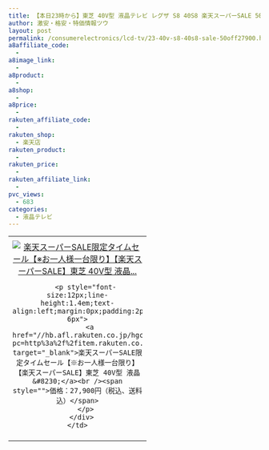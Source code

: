 ```yaml
---
title: 【本日23時から】東芝 40V型 液晶テレビ レグザ S8 40S8 楽天スーパーSALE 50%OFF激安特価27,900円！送料無料
author: 激安・格安・特価情報ツウ
layout: post
permalink: /consumerelectronics/lcd-tv/23-40v-s8-40s8-sale-50off27900.html
a8affiliate_code:
  -
a8image_link:
  -
a8product:
  -
a8shop:
  -
a8price:
  -
rakuten_affiliate_code:
  -
rakuten_shop:
  - 楽天店
rakuten_product:
  -
rakuten_price:
  -
rakuten_affiliate_link:
  -
pvc_views:
  - 683
categories:
  - 液晶テレビ
---
```

<table border="0" cellpadding="0" cellspacing="0">
  <tr>
    <td valign="top">
      <div style="border:1px none;margin:0px;padding:6px 0px;width:260px;text-align:center;float:left">
        <a href="//hb.afl.rakuten.co.jp/hgc/036c543d.61463e9c.064d19b2.e7571150/?pc=http%3a%2f%2fitem.rakuten.co.jp%2fakindo%2f69b95a6s22%2f%3fscid%3daf_link_tbl&m=http%3a%2f%2fm.rakuten.co.jp%2fakindo%2fi%2f10133536%2f" target="_blank"><img src="//hbb.afl.rakuten.co.jp/hgb/?pc=http%3a%2f%2fthumbnail.image.rakuten.co.jp%2f%400_mall%2fakindo%2fcabinet%2fl10%2f40s8.jpg%3f_ex%3d240x240&m=http%3a%2f%2fthumbnail.image.rakuten.co.jp%2f%400_mall%2fakindo%2fcabinet%2fl10%2f40s8.jpg" alt="楽天スーパーSALE限定タイムセール【※お一人様一台限り】【楽天スーパーSALE】東芝 40V型 液晶..." border="0" style="margin:0px;padding:0px" /></a>

        <p style="font-size:12px;line-height:1.4em;text-align:left;margin:0px;padding:2px 6px">
          <a href="//hb.afl.rakuten.co.jp/hgc/036c543d.61463e9c.064d19b2.e7571150/?pc=http%3a%2f%2fitem.rakuten.co.jp%2fakindo%2f69b95a6s22%2f%3fscid%3daf_link_tbl&m=http%3a%2f%2fm.rakuten.co.jp%2fakindo%2fi%2f10133536%2f" target="_blank">楽天スーパーSALE限定タイムセール【※お一人様一台限り】【楽天スーパーSALE】東芝 40V型 液晶&#8230;</a><br /><span style="">価格：27,900円（税込、送料込）</span>
        </p>
      </div>
    </td>
  </tr>
</table>